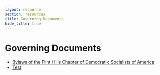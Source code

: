 ```yaml
---
layout: resource
section: resources
title: Governing Documents
hide_title: true
---
```


# Governing Documents

- [Bylaws of the Flint Hills Chapter of Democratic Socialists of America](files/2025-05-28-bylaws.md)
- [Test](files/test.md)
